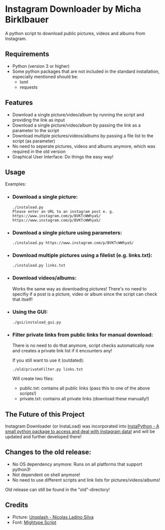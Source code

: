 # Instagram Downloader by Micha Birklbauer

A python script to download public pictures, videos and albums from Instagram.

## Requirements
- Python (version 3 or higher)
- Some python packages that are not included in the standard installation, especially mentioned should be:
  - lxml
  - requests

## Features
- Download a single picture/video/album by running the script and providing the link as input
- Download a single picture/video/album by passing the link as a parameter to the script
- Download multiple pictures/videos/albums by passing a file list to the script (as parameter)
- No need to seperate pictures, videos and albums anymore, which was required in the old version
- Graphical User Interface: Do things the easy way!

## Usage

Examples:

- ### Download a single picture:
  ```shell
  ./instaload.py
  Please enter an URL to an instagram post e. g. https://www.instagram.com/p/BVKTcWWhyaS/
  https://www.instagram.com/p/BVKTcWWhyaS/
  ```
- ### Download a single picture using parameters:
  ```shell
  ./instaload.py https://www.instagram.com/p/BVKTcWWhyaS/
  ```
- ### Download multiple pictures using a filelist (e.g. links.txt):
  ```shell
  ./instaload.py links.txt
  ```
- ### Download videos/albums:
  Works the same way as downloading pictures! There's no need to specifiy if a post is a picture, video or album since the script can check that itself!
- ### Using the GUI:
  ```shell
  ./gui/instaload_gui.py
  ```
- ### Filter private links from public links for manual download:
  There is no need to do that anymore, script checks automatically now and creates a private link list if it encounters any!

  If you still want to use it (outdated):
  ```shell
  ./old/privateFilter.py links.txt
  ```
  Will create two files:
  - public.txt: contains all public links (pass this to one of the above scripts!)
  - private.txt: contains all private links (download these manually!)

## The Future of this Project

Instagram Downloader (or InstaLoad) was incorporated into [InstaPython - A small python package to access and deal with Instagram data!](https://github.com/t0xic-m/instapython) and will be updated and further developed there!
 
## Changes to the old release:
- No OS dependency anymore: Runs on all platforms that support python3!
- Not dependent on shell anymore!
- No need to use different scripts and link lists for pictures/videos/albums!
  
Old release can still be found in the "old"-directory!

## Credits
- Picture: [Unsplash - Nicolas Ladino Silva](https://unsplash.com/photos/o2DVsV2PnHE)
- Font: [Mightype Script](https://www.behance.net/gallery/29992721/Mightype-Script-Free-Handlettered-Font)

